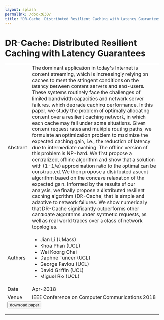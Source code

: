 ```yaml
---
layout: splash
permalink: /doc-2630/
title: "DR-Cache: Distributed Resilient Caching with Latency Guarantees"
---
```


# DR-Cache: Distributed Resilient Caching with Latency Guarantees

<table>
    <tbody>
    <tr>
        <td>Abstract</td>
        <td>The dominant application in today's Internet is content streaming, which is increasingly relying on caches to meet the stringent conditions on the latency between content servers and end-users. These systems routinely face the challenges of limited bandwidth capacities and network server failures, which degrade caching performance. In this paper, we study the problem of optimally allocating content over a resilient caching network, in which each cache may fail under some situations. Given content request rates and multiple routing paths, we formulate an optimization problem to maximize the expected caching gain, i.e., the reduction of latency due to intermediate caching. The offline version of this problem is NP-hard. We first propose a centralized, offline algorithm and show that a solution with (1-1/e) approximation ratio to the optimal can be constructed. We then propose a distributed ascent algorithm based on the concave relaxation of the expected gain. Informed by the results of our analysis, we finally propose a distributed resilient caching algorithm (DR-Cache) that is simple and adaptive to network failures. We show numerically that DR-Cache significantly outperforms other candidate algorithms under synthetic requests, as well as real world traces over a class of network topologies.</td>
    </tr>
    <tr>
        <td>Authors</td>
        <td>
            <ul>
                <li>Jian Li (UMass)</li>
                <li>Khoa Phan (UCL)</li>
                <li>Wei Koong Chai</li>
                <li>Daphne Tuncer (UCL)</li>
                <li>George Pavlou (UCL)</li>
                <li>David Griffin (UCL)</li>
                <li>Miguel Rio (UCL)</li>
            </ul>
        </td>
    </tr>
    <tr>
        <td>Date</td>
        <td>Apr-2018</td>
    </tr>
    <tr>
        <td>Venue</td>
        <td>IEEE Conference on Computer Communications 2018</td>
    </tr>
        <tr>
            <td colspan="2">
                <form method="get" action="https://ibm.box.com/v/doc-2630-paper">
                    <button type="submit">download paper</button>
                </form>
            </td>
        </tr>
    </tbody>
</table>
